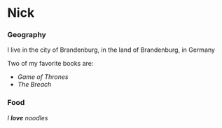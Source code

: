 # Nick

### Geography
I live in the city of Brandenburg, in the land of Brandenburg, in Germany

Two of my favorite books are:
- *Game of Thrones*
- *The Breach*

### Food
*I **love** noodles*
